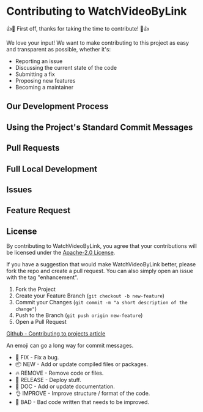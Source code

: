 # Contributing to WatchVideoByLink
👍🎉 First off, thanks for taking the time to contribute! 🎉👍

We love your input! We want to make contributing to this project as easy and transparent as possible, whether it's:
- Reporting an issue
- Discussing the current state of the code
- Submitting a fix
- Proposing new features
- Becoming a maintainer

## Our Development Process

## Using the Project's Standard Commit Messages

## Pull Requests

## Full Local Development

## Issues

## Feature Request

## License

By contributing to WatchVideoByLink, you agree that your contributions will be licensed under the [Apache-2.0 License](LICENSE).



If you have a suggestion that would make WatchVideoByLink better, please fork the repo and create a pull request. You can also simply open an issue with the tag "enhancement".

1. Fork the Project
2. Create your Feature Branch (`git checkout -b new-feature`)
3. Commit your Changes (`git commit -m "a short description of the change"`)
4. Push to the Branch (`git push origin new-feature`)
5. Open a Pull Request
    
[Github - Contributing to projects article](https://docs.github.com/en/get-started/quickstart/contributing-to-projects) 

An emoji can go a long way for commit messages.

- 🐛 FIX - Fix a bug.
- 📦 NEW - Add or update compiled files or packages.
- 🔥 REMOVE - Remove code or files.
- 🚀 RELEASE - Deploy stuff.
- 📖 DOC - Add or update documentation.
- 👌 IMPROVE - Improve structure / format of the code.
- 💩 BAD - Bad code written that needs to be improved.
